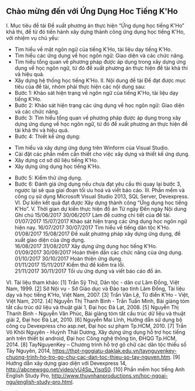 ## Chào mừng đến với Ứng Dụng Hoc Tiếng K'Ho

I. Mục tiêu đề tài
Đề xuất phương án thực hiện “Ứng dụng học tiếng K'Ho” khả thi, để từ đó tiến hành xây dựng thành công ứng dụng học tiếng K'Ho, với nhiệm vụ chủ yếu:
- Tìm hiểu về mặt ngôn ngữ của tiếng K'Ho, tài liệu dạy tiếng K’Ho.
- Tìm hiểu các ứng dụng về học ngôn ngữ: Giao diện và các chức năng.
- Tìm hiểu tổng quan về phương pháp được áp dụng trong xây dựng ứng dụng về học ngôn ngữ, từ đó đề xuất phương án thực hiện đề tài khả thi và hiệu quả.
- Xây dựng hệ thống học tiếng K’Ho.
II. Nội dung đề tài
Để đạt được mục tiêu của đề tài, nhóm phải thực hiện các nội dung sau:
- Bước 1: Khảo sát hiện trạng về ngôn ngữ của tiếng K'Ho, tài liệu dạy tiếng K’Ho.
- Bước 2: Khảo sát hiện trạng các ứng dụng về học ngôn ngữ: Giao diện và các chức năng.
- Bước 3: Tìm hiểu tổng quan về phương pháp được áp dụng trong xây dựng ứng dụng về học ngôn ngữ, từ đó đề xuất phương án thực hiện đề tài khả thi và hiệu quả.
- Bước 4: Thiết kế ứng dụng:
+ Tìm hiểu và xây dựng ứng dụng trên Winform của Visual Studio.
+ Cài đặt các phần mềm cần thiết cho việc xây dựng và thiết kế ứng dụng.
+ Xây dựng cơ sở dữ liệu tiếng K’Ho.
+ Xây dựng ứng dụng học tiếng K’Ho.
- Bước 5: Kiểm thử ứng dụng.
- Bước 6: Đánh giá ứng dụng nếu chưa đạt yêu cầu thì quay lại bước 3, ngược lại sẽ qua giai đoạn tối ưu hoá và viết báo cáo.
III. Phần mềm và công cụ sử dụng 
Microsoft Visual Studio 2013, SQL Server, Devexpress.
VI. Dự kiến kết quả đạt được
Xây dựng thành công “Ứng dụng học tiếng K’Ho”.
V. Thời gian dự kiến thực hiện đồ án
Từ ngày	Đến ngày	Nội dung	Ghi chú
15/06/2017	30/06/2017	Làm đề cương chi tiết của đề tài.	
01/07/2017	15/07/2017	Khảo sát hiện trạng các ứng dụng học ngôn ngữ hiện nay.	
16/07/2017	30/07/2017	Tìm hiểu về tiếng dân tộc K’Ho.	
01/08/2017	15/08/2017	Đề xuất phương pháp xây dựng ứng dụng, đề xuất giao diện của ứng dụng.	
16/08/2017	31/08/2017	Xây dựng ứng dụng học tiếng K’Ho.	
01/09/2017	30/09/2017	Hoàn thiện dần các chức năng của ứng dụng.	
01/10/2017	30/10/2017	Hoàn thiện ứng dụng.	
01/11/2017	15/11/2017	Kiểm thử để kiểm tra lỗi.	
21/11/2017	30/11/2017	Tối ưu ứng dụng và viết báo cáo đồ án.	

VI. Tài liệu tham khảo: 
[1] Trần Sỹ Thứ,  Dân tộc - dân cư Lâm Đồng, Việt Nam, 1999.
[2] Sở Nội vụ - Sở Giáo dục và Đào tạo tỉnh Lâm Đồng, Tài liệu dạy và học tiếng K’Ho, Việt Nam, 2007.
[3] Trần Văn Lệ, Từ điển K’Ho - Việt, Việt Nam, 2012.
[4] Nguyễn Thị Thanh Bình - Trần Tuấn Minh, Bài giảng tóm tắt cấu trúc dữ liệu và thuật giải 1, Đại học Đà Lạt, 2008.
[5] Nguyễn Thị Thanh Bình - Nguyễn Văn Phúc, Bài giảng tóm tắt cấu trúc dữ liệu và thuật giải 2, Đại học Đà Lạt, 2010.
[6] Nguyễn Mai Lĩnh, Hướng dẫn sử dụng bộ công cụ Devexpress cho asp.net, Đại học sư phạm Tp.HCM, 2010.
 [7] Trần Võ Khôi Nguyên - Huỳnh Thái Dương, Xây dựng ứng dụng hỗ trợ học tiếng anh trên thiết bị android, Đại học Công nghệ thông tin, ĐHQG Tp.HCM, 2014.
[8] TayNguyenKey – Chương trình hỗ trợ gõ chữ các dân tộc thiểu số Tây Nguyên, 2014, https://thpt-ngogiatu-daklak.edu.vn/taynguyenkey-chuong-trinh-ho-tro-go-chu-cac-dan-toc-thieu-so-tay-nguyen.htm.
[9] Hướng dẫn xây dựng giao diện với Devexpress 14, http://abcnewsgo.net/video/yU4Sp_YisqS0.
[10] Phần mềm học tiếng Anh English Study Pro, http://www.thuynhanproductions.vn/hoc-ngoai-ngu/english-study-pro.html.
